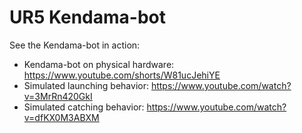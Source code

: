 # UR5 Kendama-bot
See the Kendama-bot in action:
- Kendama-bot on physical hardware: https://www.youtube.com/shorts/W81ucJehiYE
- Simulated launching behavior: https://www.youtube.com/watch?v=3MrRn420GkI
- Simulated catching behavior: https://www.youtube.com/watch?v=dfKX0M3ABXM
